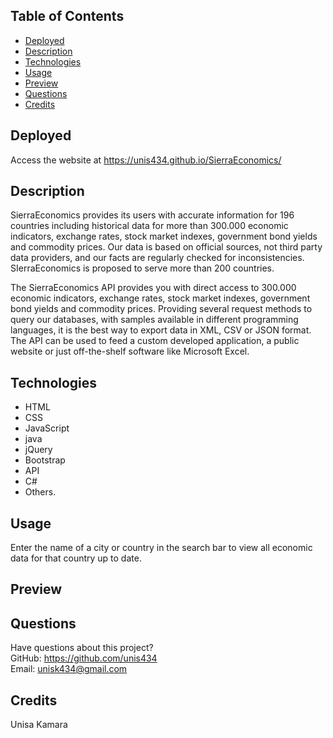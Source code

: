 ## Table of Contents
* [Deployed](#deployed)
* [Description](#description)
* [Technologies](#technologies)
* [Usage](#usage)
* [Preview](#preview)
* [Questions](#questions)
* [Credits](#credits)

## Deployed
Access the website at https://unis434.github.io/SierraEconomics/

## Description
SierraEconomics provides its users with accurate information for 196 countries including historical data for more than 300.000 economic indicators, exchange rates, stock market indexes, government bond yields and commodity prices. Our data is based on official sources, not third party data providers, and our facts are regularly checked for inconsistencies. SIerraEconomics is proposed to serve more than 200 countries.

The SierraEconomics API provides you with direct access to 300.000 economic indicators, exchange rates, stock market indexes, government bond yields and commodity prices. Providing several request methods to query our databases, with samples available in different programming languages, it is the best way to export data in XML, CSV or JSON format. The API can be used to feed a custom developed application, a public website or just off-the-shelf software like Microsoft Excel.

## Technologies
* HTML
* CSS
* JavaScript
* java
* jQuery
* Bootstrap
* API
* C#
* Others.

## Usage
Enter the name of a city or country in the search bar to view all economic data for that country up to date.

## Preview



## Questions
Have questions about this project?  
GitHub: https://github.com/unis434  
Email: unisk434@gmail.com

## Credits
Unisa Kamara 

